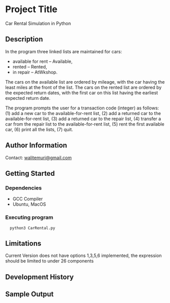 # Project Title

Car Rental Simulation in Python

## Description

In the program three linked lists are maintained for cars:

* available for rent – Available,
* rented – Rented,
* in repair – AtWkshop.

The cars on the available list are ordered by mileage, with the car having the least miles at the front of the list. The cars on the rented list are ordered by the expected return dates, with the first car on this list having the earliest expected return date.

The program prompts the user for a transaction code (integer) as follows:
(1) add a new car to the available-for-rent list,
(2) add a returned car to the available-for-rent list,
(3) add a returned car to the repair list,
(4) transfer a car from the repair list to the available-for-rent list,
(5) rent the first available car,
(6) print all the lists,
(7) quit.


## Author Information

Contact: walitemuri@gmail.com

## Getting Started

### Dependencies

* GCC Compiler
* Ubuntu, MacOS

### Executing program 
```
  python3 CarRental.py
```
## Limitations

Current Version does not have options 1,3,5,6 implemented, the expression should be limited to under 26 components

## Development History


## Sample Output
